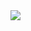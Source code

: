 <img src="https://raw.githubusercontent.com/anL1/otm-harjoitustyo/master/dokumentaatio/images/pakkauskaavio.png" >
